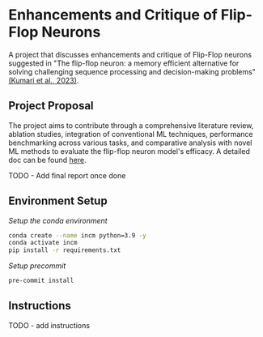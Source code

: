 # Enhancements and Critique of Flip-Flop Neurons

A project that discusses enhancements and critique of Flip-Flop neurons suggested in "The flip-flop neuron: a memory efficient alternative for solving challenging sequence processing and decision-making problems" [(Kumari et al., 2023)](https://link.springer.com/article/10.1007/s00521-023-08552-7#:~:text=04%20May%202023-,The%20flip%2Dflop%20neuron%3A%20a%20memory%20efficient%20alternative%20for%20solving,processing%20and%20decision%2Dmaking%20problems). 

## Project Proposal

The project aims to contribute through a comprehensive literature review, ablation studies, integration of conventional ML techniques, performance benchmarking across various tasks, and comparative analysis with novel ML methods to evaluate the flip-flop neuron model's efficacy. A detailed doc can be found [here](./documents/Project-Proposal.pdf).

TODO - Add final report once done

## Environment Setup

_Setup the conda environment_
```bash
conda create --name incm python=3.9 -y
conda activate incm
pip install -r requirements.txt
```

_Setup precommit_
```bash
pre-commit install
```

## Instructions

TODO - add instructions

